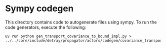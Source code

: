 # Sympy codegen

This directory contains code to autogenerate files using sympy. To run the code generators, execute the following:

```
uv run python gen_transport_covariance_to_bound_impl.py > ../../core/include/detray/propagator/actors/codegen/covariance_transport.hpp
```
